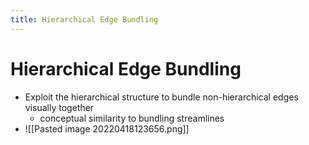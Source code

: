 ```yaml
---
title: Hierarchical Edge Bundling
---
```


# Hierarchical Edge Bundling
- Exploit the hierarchical structure to bundle non-hierarchical edges visually together  
	- conceptual similarity to bundling streamlines
- ![[Pasted image 20220418123656.png]]










